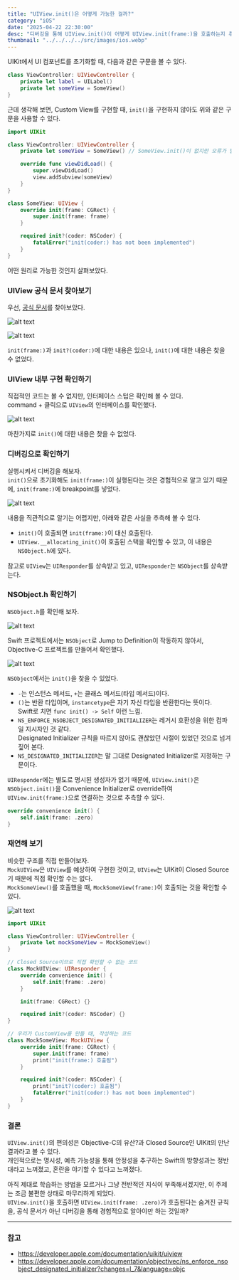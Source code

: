 ```yaml
---
title: "UIView.init()은 어떻게 가능한 걸까?"
category: "iOS"
date: "2025-04-22 22:30:00"
desc: "디버깅을 통해 UIView.init()이 어떻게 UIView.init(frame:)을 호출하는지 추측해 보기"
thumbnail: "../../../../src/images/ios.webp"
---
```


UIKit에서 UI 컴포넌트를 초기화할 때, 다음과 같은 구문을 볼 수 있다.

```swift
class ViewController: UIViewController {
    private let label = UILabel()
    private let someView = SomeView()
}
```

근데 생각해 보면, Custom View를 구현할 때, `init()`을 구현하지 않아도 위와 같은 구문을 사용할 수 있다.

```swift
import UIKit

class ViewController: UIViewController {
    private let someView = SomeView() // SomeView.init()이 없지만 오류가 발생하지 않는다.

    override func viewDidLoad() {
        super.viewDidLoad()
        view.addSubview(someView)
    }
}

class SomeView: UIView {
    override init(frame: CGRect) {
        super.init(frame: frame)
    }

    required init?(coder: NSCoder) {
        fatalError("init(coder:) has not been implemented")
    }
}
```

어떤 원리로 가능한 것인지 살펴보았다.

### UIView 공식 문서 찾아보기

우선, [공식 문서](https://developer.apple.com/documentation/uikit/uiview)를 찾아보았다.

![alt text](image.png)

![alt text](image-1.png)

`init(frame:)`과 `init?(coder:)`에 대한 내용은 있으나, `init()`에 대한 내용은 찾을 수 없었다.

### UIView 내부 구현 확인하기

직접적인 코드는 볼 수 없지만, 인터페이스 스텁은 확인해 볼 수 있다.<br>
command + 클릭으로 `UIView`의 인터페이스를 확인했다.

![alt text](image-2.png)

마찬가지로 `init()`에 대한 내용은 찾을 수 없었다.

### 디버깅으로 확인하기

실행시켜서 디버깅을 해보자.<br>
`init()`으로 초기화해도 `init(frame:)`이 실행된다는 것은 경험적으로 알고 있기 때문에, `init(frame:)`에 breakpoint를 넣었다.

![alt text](image-3.png)

내용을 직관적으로 알기는 어렵지만, 아래와 같은 사실을 추측해 볼 수 있다.

* `init()`이 호출되면 `init(frame:)`이 대신 호출된다.
* `UIView.__allocating_init()`이 호출된 스택을 확인할 수 있고, 이 내용은 `NSObject.h`에 있다.

참고로 `UIView`는 `UIResponder`를 상속받고 있고, `UIResponder`는 `NSObject`를 상속받는다.

### NSObject.h 확인하기

`NSObject.h`를 확인해 보자.

![alt text](image-4.png)

Swift 프로젝트에서는 `NSObject`로 Jump to Definition이 작동하지 않아서, Objective-C 프로젝트를 만들어서 확인했다.

![alt text](image-5.png)

`NSObject`에서는 `init()`을 찾을 수 있었다.

* `-`는 인스턴스 메서드, `+`는 클래스 메서드(타입 메서드)이다.
* `()`는 반환 타입이며, `instancetype`은 자기 자신 타입을 반환한다는 뜻이다.<br>Swift로 치면 `func init() -> Self` 이런 느낌.
* `NS_ENFORCE_NSOBJECT_DESIGNATED_INITIALIZER`는 레거시 호환성을 위한 컴파일 지시자인 것 같다.<br>Designated Initializer 규칙을 따르지 않아도 괜찮았던 시절이 있었던 것으로 넘겨짚어 본다.
* `NS_DESIGNATED_INITIALIZER`는 말 그대로 Designated Initializer로 지정하는 구문이다.

`UIResponder`에는 별도로 명시된 생성자가 없기 때문에, `UIView.init()`은 `NSObject.init()`을 Convenience Initializer로 override하여 `UIView.init(frame:)`으로 연결하는 것으로 추측할 수 있다.

```swift
override convenience init() {
    self.init(frame: .zero)
}
```

### 재연해 보기

비슷한 구조를 직접 만들어보자.<br>
`MockUIView`은 `UIView`를 예상하여 구현한 것이고, `UIView`는 UIKit이 Closed Source기 때문에 직접 확인할 수는 없다.<br>
`MockSomeView()`를 호출했을 때, `MockSomeView(frame:)`이 호출되는 것을 확인할 수 있다.

![alt text](image-6.png)

```swift
import UIKit

class ViewController: UIViewController {
    private let mockSomeView = MockSomeView()
}

// Closed Source이므로 직접 확인할 수 없는 코드
class MockUIView: UIResponder {
    override convenience init() {
        self.init(frame: .zero)
    }

    init(frame: CGRect) {}

    required init?(coder: NSCoder) {}
}

// 우리가 CustomView를 만들 때, 작성하는 코드
class MockSomeView: MockUIView {
    override init(frame: CGRect) {
        super.init(frame: frame)
        print("init(frame:) 호출됨")
    }

    required init?(coder: NSCoder) {
        print("init?(coder:) 호출됨")
        fatalError("init(coder:) has not been implemented")
    }
}
```

### 결론

`UIView.init()`의 편의성은 Objective-C의 유산?과 Closed Source인 UIKit의 만난 결과라고 볼 수 있다.<br>
개인적으로는 명시성, 예측 가능성을 통해 안정성을 추구하는 Swift의 방향성과는 정반대라고 느껴졌고, 혼란을 야기할 수 있다고 느껴졌다.

아직 제대로 학습하는 방법을 모르거나 그냥 전반적인 지식이 부족해서겠지만, 이 주제는 조금 불편한 상태로 마무리하게 되었다.<br>
`UIView.init()`을 호출하면 `UIView.init(frame: .zero)`가 호출된다는 숨겨진 규칙을, 공식 문서가 아닌 디버깅을 통해 경험적으로 알아야만 하는 것일까?

---

### 참고

- https://developer.apple.com/documentation/uikit/uiview
- https://developer.apple.com/documentation/objectivec/ns_enforce_nsobject_designated_initializer?changes=l_7&language=objc
